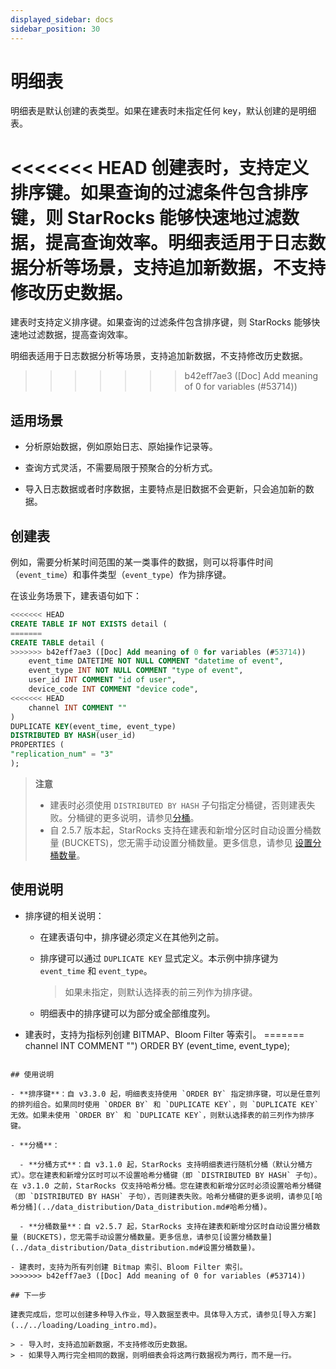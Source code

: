 ```yaml
---
displayed_sidebar: docs
sidebar_position: 30
---
```


# 明细表

明细表是默认创建的表类型。如果在建表时未指定任何 key，默认创建的是明细表。

<<<<<<< HEAD
创建表时，支持定义排序键。如果查询的过滤条件包含排序键，则 StarRocks 能够快速地过滤数据，提高查询效率。明细表适用于日志数据分析等场景，支持追加新数据，不支持修改历史数据。
=======
建表时支持定义排序键。如果查询的过滤条件包含排序键，则 StarRocks 能够快速地过滤数据，提高查询效率。

明细表适用于日志数据分析等场景，支持追加新数据，不支持修改历史数据。
>>>>>>> b42eff7ae3 ([Doc] Add meaning of 0 for variables (#53714))

## 适用场景

- 分析原始数据，例如原始日志、原始操作记录等。

- 查询方式灵活，不需要局限于预聚合的分析方式。

- 导入日志数据或者时序数据，主要特点是旧数据不会更新，只会追加新的数据。

## 创建表

例如，需要分析某时间范围的某一类事件的数据，则可以将事件时间（`event_time`）和事件类型（`event_type`）作为排序键。

在该业务场景下，建表语句如下：

```SQL
<<<<<<< HEAD
CREATE TABLE IF NOT EXISTS detail (
=======
CREATE TABLE detail (
>>>>>>> b42eff7ae3 ([Doc] Add meaning of 0 for variables (#53714))
    event_time DATETIME NOT NULL COMMENT "datetime of event",
    event_type INT NOT NULL COMMENT "type of event",
    user_id INT COMMENT "id of user",
    device_code INT COMMENT "device code",
<<<<<<< HEAD
    channel INT COMMENT ""
)
DUPLICATE KEY(event_time, event_type)
DISTRIBUTED BY HASH(user_id)
PROPERTIES (
"replication_num" = "3"
);
```

> **注意**
>
> - 建表时必须使用 `DISTRIBUTED BY HASH` 子句指定分桶键，否则建表失败。分桶键的更多说明，请参见[分桶](../data_distribution/Data_distribution.md#分桶)。
> - 自 2.5.7 版本起，StarRocks 支持在建表和新增分区时自动设置分桶数量 (BUCKETS)，您无需手动设置分桶数量。更多信息，请参见 [设置分桶数量](../data_distribution/Data_distribution.md#设置分桶数量)。

## 使用说明

- 排序键的相关说明：
  - 在建表语句中，排序键必须定义在其他列之前。
  - 排序键可以通过 `DUPLICATE KEY` 显式定义。本示例中排序键为 `event_time` 和 `event_type`。
    > 如果未指定，则默认选择表的前三列作为排序键。

  - 明细表中的排序键可以为部分或全部维度列。
- 建表时，支持为指标列创建 BITMAP、Bloom Filter 等索引。
=======
    channel INT COMMENT "")
ORDER BY (event_time, event_type);
```

## 使用说明

- **排序键**：自 v3.3.0 起，明细表支持使用 `ORDER BY` 指定排序键，可以是任意列的排列组合。如果同时使用 `ORDER BY` 和 `DUPLICATE KEY`，则 `DUPLICATE KEY` 无效。如果未使用 `ORDER BY` 和 `DUPLICATE KEY`，则默认选择表的前三列作为排序键。

- **分桶**：

  - **分桶方式**：自 v3.1.0 起，StarRocks 支持明细表进行随机分桶（默认分桶方式）。您在建表和新增分区时可以不设置哈希分桶键（即 `DISTRIBUTED BY HASH` 子句）。在 v3.1.0 之前，StarRocks 仅支持哈希分桶。您在建表和新增分区时必须设置哈希分桶键（即 `DISTRIBUTED BY HASH` 子句），否则建表失败。哈希分桶键的更多说明，请参见[哈希分桶](../data_distribution/Data_distribution.md#哈希分桶)。

  - **分桶数量**：自 v2.5.7 起，StarRocks 支持在建表和新增分区时自动设置分桶数量 (BUCKETS)，您无需手动设置分桶数量。更多信息，请参见[设置分桶数量](../data_distribution/Data_distribution.md#设置分桶数量)。  

- 建表时，支持为所有列创建 Bitmap 索引、Bloom Filter 索引。
>>>>>>> b42eff7ae3 ([Doc] Add meaning of 0 for variables (#53714))

## 下一步

建表完成后，您可以创建多种导入作业，导入数据至表中。具体导入方式，请参见[导入方案](../../loading/Loading_intro.md)。

> - 导入时，支持追加新数据，不支持修改历史数据。
> - 如果导入两行完全相同的数据，则明细表会将这两行数据视为两行，而不是一行。
